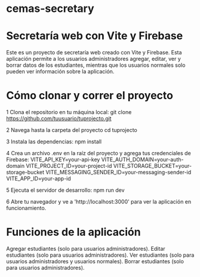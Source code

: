 # cemas-secretary


# Secretaría web con Vite y Firebase
Este es un proyecto de secretaría web creado con Vite y Firebase. Esta aplicación permite a los usuarios administradores agregar, editar, ver y borrar datos de los estudiantes, mientras que los usuarios normales solo pueden ver información sobre la aplicación.

# Cómo clonar y correr el proyecto

1 Clona el repositorio en tu máquina local:
git clone https://github.com/tuusuario/tuprojecto.git

2 Navega hasta la carpeta del proyecto
cd tuprojecto

3 Instala las dependencias:
npm install

4 Crea un archivo .env en la raíz del proyecto y agrega tus credenciales de Firebase:
VITE_API_KEY=your-api-key
VITE_AUTH_DOMAIN=your-auth-domain
VITE_PROJECT_ID=your-project-id
VITE_STORAGE_BUCKET=your-storage-bucket
VITE_MESSAGING_SENDER_ID=your-messaging-sender-id
VITE_APP_ID=your-app-id

5 Ejecuta el servidor de desarrollo:
npm run dev

6 Abre tu navegador y ve a 'http://localhost:3000' para ver la aplicación en funcionamiento.

# Funciones de la aplicación
Agregar estudiantes (solo para usuarios administradores).
Editar estudiantes (solo para usuarios administradores).
Ver estudiantes (solo para usuarios administradores y usuarios normales).
Borrar estudiantes (solo para usuarios administradores).



